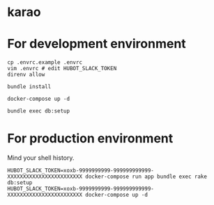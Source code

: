 # karao

# For development environment

```shell-session
cp .envrc.example .envrc
vim .envrc # edit HUBOT_SLACK_TOKEN
direnv allow
```

```shell-session
bundle install
```

```shell-session
docker-compose up -d
```

```shell-session
bundle exec db:setup
```

# For production environment

Mind your shell history.

```shell-session
HUBOT_SLACK_TOKEN=xoxb-9999999999-999999999999-XXXXXXXXXXXXXXXXXXXXXXXX docker-compose run app bundle exec rake db:setup
HUBOT_SLACK_TOKEN=xoxb-9999999999-999999999999-XXXXXXXXXXXXXXXXXXXXXXXX docker-compose up -d
```
